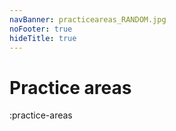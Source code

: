 ```yaml
---
navBanner: practiceareas_RANDOM.jpg
noFooter: true
hideTitle: true
---
```

# Practice areas
:practice-areas
